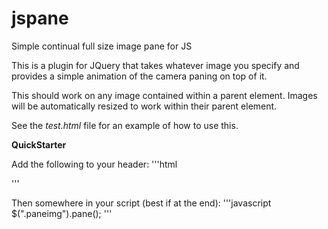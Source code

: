 jspane
======

Simple continual full size image pane for JS

This is a plugin for JQuery that takes whatever image you specify
and provides a simple animation of the camera paning on top of it.

This should work on any image contained within a parent element.
Images will be automatically resized to work within their parent
element.

See the *test.html* file for an example of how to use this.

**QuickStarter**

Add the following to your header:
'''html
<script type="text/javascript" src="[INSERT JQUERY REFERENCE]"></script>
<script  type="text/javascript" src="js/jspane.js"></script>
'''

Then somewhere in your script (best if at the end):
'''javascript
$(".paneimg").pane();
'''